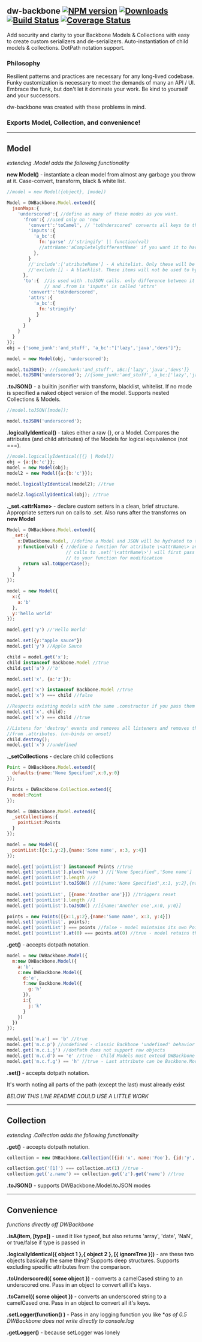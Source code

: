 ## dw-backbone [![NPM version][npm-image]][npm-url] [![Downloads][downloads-image]][npm-url] [![Build Status][travis-image]][travis-url] [![Coverage Status](https://coveralls.io/repos/github/relativityboy/dw-backbone/badge.svg?branch=master)](https://coveralls.io/github/relativityboy/dw-backbone?branch=master)


Add security and clarity to your Backbone Models & Collections with easy to
create custom serializers and de-serializers. Auto-instantiation of child models & collections. DotPath notation support.


### Philosophy
Resilient patterns and practices are necessary for any long-lived codebase. 
Funky customization is necessary to meet the demands of many an API / UI.
Embrace the funk, but don't let it dominate your work. Be kind to yourself 
and your successors.

dw-backbone was created with these problems in mind.

### Exports Model, Collection, and convenience! 

---
Model
---
_extending .Model adds the following functionality_

**new Model()** - instantiate a clean model from almost any garbage you throw at it. Case-convert, transform, black & white list.
```javascript
//model = new Model({object}, [mode])

Model = DWBackbone.Model.extend({
  jsonMaps:{
    'underscored':{ //define as many of these modes as you want.
      'from':{ //used only on 'new'
        'convert':'toCamel', // 'toUnderscored' converts all keys to the specified case
        'inputs':{
          'a_bc':{
            fn:'parse' //'stringify' || function(val)
            //attrName:'aCompletelyDifferentName' if you want it to have a different name on your model
          }, 
        }
        //'include':['atributeName'] - A whitelist. Only these will be used to hydrate the model
        //'exclude:[] - A blacklist. These items will not be used to hydrate the model
      },
      'to':{  //is used with .toJSON calls. only difference between it 
              // and .from is 'inputs' is called 'attrs'
        'convert':'toUnderscored',
        'attrs':{
          'a_bc':{
            fn:'stringify'
           }
        } 
      }
    }
  }
});
obj = {'some_junk':'and_stuff', 'a_bc':"['lazy','java','devs']"};

model = new Model(obj, 'underscored');

model.toJSON(); //{someJunk:'and_stuff', aBc:['lazy','java','devs']}
model.toJSON('underscored'); //{some_junk:'and_stuff', a_bc:['lazy','java','devs']}
```


**.toJSON()** - a builtin jsonifier with transform, blacklist, whitelist. If no mode is specified a naked object version 
of the model. Supports nested Collections & Models.
```javascript
//model.toJSON([mode]);

model.toJSON('underscored');
```

**.logicallyIdentical()** - takes either a raw {}, or a Model. Compares the attributes (and child attributes) of the 
Models for logical equivalence (not ===).
 
```javascript
//model.logicallyIdentical([{} | Model])
obj = {a:{b:'c'}};
model = new Model(obj);
model2 = new Model({a:{b:'c'}});

model.logicallyIdentical(model2); //true

model2.logicallyIdentical(obj); //true
```

**._set.\<attrName\>** - declare custom setters in a clean, brief structure. Appropriate setters run on calls to .set. 
Also runs after the transforms on **new Model**
````javascript
Model = DWBackbone.Model.extend({
  _set:{    
    x:DWBackbone.Model, //define a Model and JSON will be hydrated to that model.
    y:function(val) { //define a function for attribute \<attrName\> and 
                      // calls to .set('\<attrName\>') will first pass the value 
                      // to your function for modification                            
      return val.toUpperCase(); 
    }
  }
});

model = new Model({
  x:{
    a:'b'
  },
  y:'hello world'
});

model.get('y') //'Hello World'

model.set({y:"apple sauce"})
model.get('y') //Apple Sauce

child = model.get('x');
child instanceof Backbone.Model //true
child.get('a') //'b'

model.set('x', {a:'z'});

model.get('x') instanceof Backbone.Model //true
model.get('x') === child //false

//Respects existing models with the same .constructor if you pass them in
model.set('x', child);
model.get('x') === child //true

//Listens for 'destroy' events and removes all listeners and removes the model 
//from .attributes. (un-binds on unset)
child.destroy();
model.get('x') //undefined
````
        
**._setCollections** - declare child collections 
    
```javascript
Point = DWBackbone.Model.extend({
  defaults:{name:'None Specified',x:0,y:0}
});

Points = DWBackbone.Collection.extend({
  model:Point
});

Model = DWBackbone.Model.extend({
  _setCollections:{    
    pointList:Points
  }
});

model = new Model({
  pointList:[{x:1,y:2},{name:'Some name', x:3, y:4}]
});

model.get('pointList') instanceof Points //true
model.get('pointList').pluck('name') //['None Specified','Some name']
model.get('pointList').length //2
model.get('pointList').toJSON() //[{name:'None Specified',x:1, y:2},{name:'Some name', x:3, y:4}]
 
model.set('pointList', [{name:'Another one'}]) //triggers reset
model.get('pointList').length //1
model.get('pointList').toJSON() //[{name:'Another one',x:0, y:0}]

points = new Points([{x:1,y:2},{name:'Some name', x:3, y:4}])
model.set('pointlist', points);
model.get('pointList') === points //false - model maintains its own Points collection
model.get('pointList').at(0) === points.at(0) //true - model retains the Point instances
```
    
**.get()** - accepts dotpath notation.
```javascript
model = new DWBackbone.Model({
  m:new DWBackbone.Model({    
    a:'b',
    c:new DWBackbone.Model({
      d:'e',
      f:new Backbone.Model({
        g:'h'
      }),
      i:{
        j:'k'
      }    
    })
  })
});

model.get('m.a') == 'b' //true
model.get('m.c.p') //undefined - classic Backbone 'undefined' behavior for undefined attributes
model.get('m.c.i.j') //dotPath does not support raw objects
model.get('m.c.d') == 'e' //true - Child Models must extend DWBackbone to support dotPath
model.get('m.c.f.g') == 'h' //true - Last attribute can be Backbone.Model 

```

**.set()** - accepts dotpath notation.

It's worth noting all parts of the path (except the last) must already exist 


_BELOW THIS LINE README COULD USE A LITTLE WORK_

---
Collection
---
_extending .Collection adds the following functionality_

**.get()** - accepts dotpath notation.
```javascript
collection = new DWBackbone.Collection([{id:'x', name:'Foo'}, {id:'y', name:'Bar'}, {id:'z', name:'Nasty'}]);

collection.get('[1]') === collection.at(1) //true - 
collection.get('z.name') == collection.get('z').get('name') //true
```

**.toJSON()** - supports DWBackbone.Model.toJSON modes

---
Convenience
---
_functions directly off DWBackbone_

**.isA(item, [type])** - used it like typeof, but also returns 'array', 'date', 'NaN', or true/false if type is passed in 

**.logicallyIdentical({ object 1 },{ object 2 }, [{ ignoreTree }])** - are these two objects basically the same thing? Supports deep structures. Supports excluding specific attributes from the comparison.

**.toUnderscored({ some object })** - converts a camelCased string to an underscored one. Pass in an object to convert all it's keys.

**.toCamel({ some object })** - converts an underscored string to a camelCased one. Pass in an object to convert all it's keys.

**.setLogger(function() )** - Pass in any logging function you like *_as of 0.5 DWBackbone does not write directly to console.log_

**.getLogger()** - because setLogger was lonely

[npm-image]: http://img.shields.io/npm/v/dw-backbone.svg
[npm-url]: https://www.npmjs.com/package/dw-backbone

[downloads-image]: http://img.shields.io/npm/dm/dw-backbone.svg

[travis-image]: https://api.travis-ci.org/relativityboy/dw-backbone.png
[travis-url]: https://travis-ci.org/relativityboy/dw-backbone

